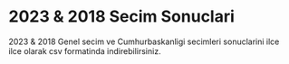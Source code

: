 # 2023 & 2018 Secim Sonuclari

2023 &amp; 2018 Genel secim ve Cumhurbaskanligi secimleri sonuclarini ilce ilce olarak csv formatinda indirebilirsiniz.
